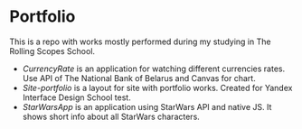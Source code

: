 # Portfolio

This is a repo with works mostly performed during my studying in The Rolling Scopes School.

* *CurrencyRate* is an application for watching different currencies rates. Use API of The National Bank of Belarus and Canvas for chart.
* *Site-portfolio* is a layout for site with portfolio works. Created for Yandex Interface Design School test.
* *StarWarsApp* is an application using StarWars API and native JS. It shows short info about all StarWars characters. 
